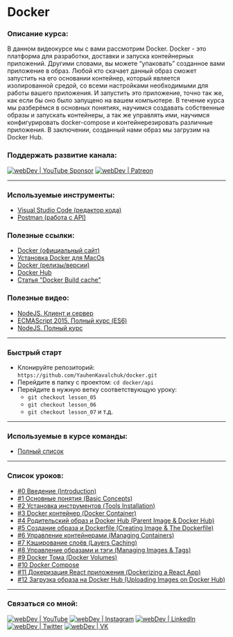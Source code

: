 # Docker

### Описание курса:
В данном видеокурсе мы с вами рассмотрим Docker. Docker - это платформа для разработки, доставки и запуска контейнерных приложений. Другими словами, вы можете “упаковать” созданное вами приложение в образ. Любой кто скачает данный образ сможет запустить на его основании контейнер, который является изолированной средой, со всеми настройками необходимыми для работы вашего приложения. И запустить это приложение, точно так же, как если бы оно было запущено на вашем компьютере. В течение курса мы разберёмся в основных понятиях, научимся создавать собственные образы и запускать контейнеры, а так же управлять ими, научимся конфигурировать docker-compose и контейнерезировать различные приложения. В заключении, созданный нами образ мы загрузим на Docker Hub.

### Поддержать развитие канала:
[<img alt="webDev | YouTube Sponsor" src="https://img.shields.io/badge/Become a sponsor-F70000.svg?&style=for-the-badge&logo=youtube&logoColor=fff" />][sponsor]
[<img alt="webDev | Patreon" src="https://img.shields.io/badge/Become a patron-EF6451.svg?&style=for-the-badge&logo=patreon&logoColor=fff" />][patron]

---

### Используемые инструменты:
- [Visual Studio Code (редактор кода)](https://code.visualstudio.com)
- [Postman (работа с API)](https://www.postman.com/)

### Полезные ссылки:
- [Docker (официальный сайт)](https://www.docker.com/)
- [Установка Docker для MacOs](https://docs.docker.com/desktop/install/mac-install/)
- [Docker (релизы/версии)](https://docs.docker.com/desktop/release-notes/#4242)
- [Docker Hub](https://hub.docker.com/)
- [Статья "Docker Build cache"](https://docs.docker.com/build/cache/)

### Полезные видео:
- [NodeJS. Клиент и сервер](https://youtu.be/1QA-wpRnpG0)
- [ECMAScript 2015. Полный курс (ES6)](https://youtu.be/TvgkcaaMLcc)
- [NodeJS. Полный курс](https://youtu.be/nu4PiyjAmAE)

---

### Быстрый старт
- Клонируйте репозиторий: `https://github.com/YauhenKavalchuk/docker.git`
- Перейдите в папку с проектом: `cd docker/api`
- Перейдите в нужную ветку соответствующую уроку:
  - `git checkout lesson_05`
  - `git checkout lesson_06`
  - `git checkout lesson_07` и т.д.

---

### Используемые в курсе команды:
- [Полный список](./comands.md)

---

### Список уроков:
- [#0 Введение (Introduction)](https://youtu.be/dwP-z0b-pF4)
- [#1 Основные понятия (Basic Concepts)](https://youtu.be/BsXBzUBdBcU)
- [#2 Установка инструментов (Tools Installation)](https://youtu.be/2PU0G6-CUD8)
- [#3 Docker контейнер (Docker Container)](https://youtu.be/609JEfvcbvc)
- [#4 Родительский образ и Docker Hub (Parent Image & Docker Hub)](https://youtu.be/i7Zj8REC4P8)
- [#5 Создание образа и Dockerfile (Creating Image & The Dockerfile)](https://youtu.be/acmw4DCQjS4)
- [#6 Управление контейнерами (Managing Containers)](https://youtu.be/evogtrlx-gE)
- [#7 Кэширование слоёв (Layers Caching)](https://youtu.be/Hbzk0QT3mPA)
- [#8 Управление образами и тэги (Managing Images & Tags)](https://youtu.be/ejVTD2C66yc)
- [#9 Docker Тома (Docker Volumes)](https://youtu.be/4DDLtrG08WI)
- [#10 Docker Compose](https://youtu.be/1taecP2IGPU)
- [#11 Докеризация React приложения (Dockerizing a React App)](https://youtu.be/Z1uiI9rB3hs)
- [#12 Загрузка образа на Docker Hub (Uploading Images on Docker Hub)](https://youtu.be/yT62_TWBhyY)
---

### Связаться со мной:
[<img alt="webDev | YouTube" src="https://img.shields.io/badge/youtube-FF0000.svg?&style=for-the-badge&logo=Instagram&logoColor=white" />][youtube]
[<img alt="webDev | Instagram" src="https://img.shields.io/badge/instagram-E4405F.svg?&style=for-the-badge&logo=Instagram&logoColor=white" />][instagram]
[<img alt="webDev | LinkedIn" src="https://img.shields.io/badge/linkedin-0077B5.svg?&style=for-the-badge&logo=linkedin&logoColor=white" />][linkedin]
[<img alt="webDev | Twitter" src="https://img.shields.io/badge/twitter-1DA1F2.svg?&style=for-the-badge&logo=Twitter&logoColor=white" />][twitter]
[<img alt="webDev | VK" src="https://img.shields.io/badge/vk-4680C2.svg?&style=for-the-badge&logo=Twitter&logoColor=white" />][vk]

[youtube]: https://youtube.com/YauhenKavalchuk
[instagram]: https://instagram.com/YauhenKavalchuk
[linkedin]: https://linkedin.com/in/YauhenKavalchuk
[vk]: https://vk.com/YauhenKavalchuk
[twitter]: https://twitter.com/YauhenKavalchuk
[sponsor]: https://www.youtube.com/channel/UCE9ODjNIkOHrnSdkYWLfYhg/join
[patron]: https://www.patreon.com/YauhenKavalchuk
